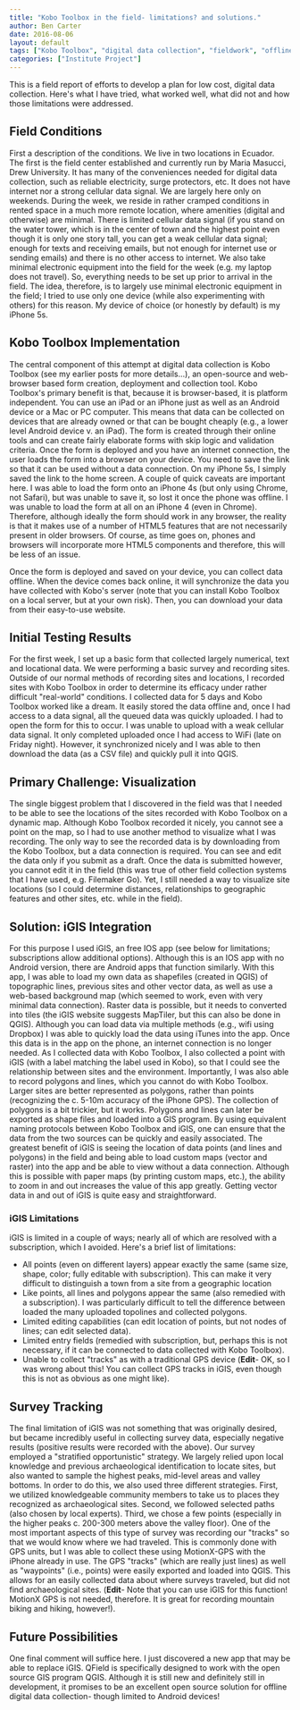 ```yaml
---
title: "Kobo Toolbox in the field- limitations? and solutions."
author: Ben Carter
date: 2016-08-06
layout: default
tags: ["Kobo Toolbox", "digital data collection", "fieldwork", "offline data", "iGIS", "QGIS", "mobile apps", "GIS", "survey", "Ecuador", "data visualization", "open source", "QField"]
categories: ["Institute Project"]
---
```


This is a field report of efforts to develop a plan for low cost, digital data collection. Here's what I have tried, what worked well, what did not and how those limitations were addressed.

## Field Conditions

First a description of the conditions. We live in two locations in Ecuador. The first is the field center established and currently run by Maria Masucci, Drew University. It has many of the conveniences needed for digital data collection, such as reliable electricity, surge protectors, etc. It does not have internet nor a strong cellular data signal. We are largely here only on weekends. During the week, we reside in rather cramped conditions in rented space in a much more remote location, where amenities (digital and otherwise) are minimal. There is limited cellular data signal (if you stand on the water tower, which is in the center of town and the highest point even though it is only one story tall, you can get a weak cellular data signal; enough for texts and receiving emails, but not enough for internet use or sending emails) and there is no other access to internet. We also take minimal electronic equipment into the field for the week (e.g. my laptop does not travel). So, everything needs to be set up prior to arrival in the field. The idea, therefore, is to largely use minimal electronic equipment in the field; I tried to use only one device (while also experimenting with others) for this reason. My device of choice (or honestly by default) is my iPhone 5s.

## Kobo Toolbox Implementation

The central component of this attempt at digital data collection is Kobo Toolbox (see my earlier posts for more details...), an open-source and web-browser based form creation, deployment and collection tool. Kobo Toolbox's primary benefit is that, because it is browser-based, it is platform independent. You can use an iPad or an iPhone just as well as an Android device or a Mac or PC computer. This means that data can be collected on devices that are already owned or that can be bought cheaply (e.g., a lower level Android device v. an iPad). The form is created through their online tools and can create fairly elaborate forms with skip logic and validation criteria. Once the form is deployed and you have an internet connection, the user loads the form into a browser on your device. You need to save the link so that it can be used without a data connection. On my iPhone 5s, I simply saved the link to the home screen. A couple of quick caveats are important here. I was able to load the form onto an iPhone 4s (but only using Chrome, not Safari), but was unable to save it, so lost it once the phone was offline. I was unable to load the form at all on an iPhone 4 (even in Chrome). Therefore, although ideally the form should work in any browser, the reality is that it makes use of a number of HTML5 features that are not necessarily present in older browsers. Of course, as time goes on, phones and browsers will incorporate more HTML5 components and therefore, this will be less of an issue.

Once the form is deployed and saved on your device, you can collect data offline. When the device comes back online, it will synchronize the data you have collected with Kobo's server (note that you can install Kobo Toolbox on a local server, but at your own risk). Then, you can download your data from their easy-to-use website.

## Initial Testing Results

For the first week, I set up a basic form that collected largely numerical, text and locational data. We were performing a basic survey and recording sites. Outside of our normal methods of recording sites and locations, I recorded sites with Kobo Toolbox in order to determine its efficacy under rather difficult "real-world" conditions. I collected data for 5 days and Kobo Toolbox worked like a dream. It easily stored the data offline and, once I had access to a data signal, all the queued data was quickly uploaded. I had to open the form for this to occur. I was unable to upload with a weak cellular data signal. It only completed uploaded once I had access to WiFi (late on Friday night). However, it synchronized nicely and I was able to then download the data (as a CSV file) and quickly pull it into QGIS.

## Primary Challenge: Visualization

The single biggest problem that I discovered in the field was that I needed to be able to see the locations of the sites recorded with Kobo Toolbox on a dynamic map. Although Kobo Toolbox recorded it nicely, you cannot see a point on the map, so I had to use another method to visualize what I was recording. The only way to see the recorded data is by downloading from the Kobo Toolbox, but a data connection is required. You can see and edit the data only if you submit as a draft. Once the data is submitted however, you cannot edit it in the field (this was true of other field collection systems that I have used, e.g. Filemaker Go). Yet, I still needed a way to visualize site locations (so I could determine distances, relationships to geographic features and other sites, etc. while in the field).

## Solution: iGIS Integration

For this purpose I used iGIS, an free IOS app (see below for limitations; subscriptions allow additional options). Although this is an IOS app with no Android version, there are Android apps that function similarly. With this app, I was able to load my own data as shapefiles (created in QGIS) of topographic lines, previous sites and other vector data, as well as use a web-based background map (which seemed to work, even with very minimal data connection). Raster data is possible, but it needs to converted into tiles (the iGIS website suggests MapTiler, but this can also be done in QGIS). Although you can load data via multiple methods (e.g., wifi using Dropbox) I was able to quickly load the data using iTunes into the app. Once this data is in the app on the phone, an internet connection is no longer needed. As I collected data with Kobo Toolbox, I also collected a point with iGIS (with a label matching the label used in Kobo), so that I could see the relationship between sites and the environment. Importantly, I was also able to record polygons and lines, which you cannot do with Kobo Toolbox. Larger sites are better represented as polygons, rather than points (recognizing the c. 5-10m accuracy of the iPhone GPS). The collection of polygons is a bit trickier, but it works. Polygons and lines can later be exported as shape files and loaded into a GIS program. By using equivalent naming protocols between Kobo Toolbox and iGIS, one can ensure that the data from the two sources can be quickly and easily associated. The greatest benefit of iGIS is seeing the location of data points (and lines and polygons) in the field and being able to load custom maps (vector and raster) into the app and be able to view without a data connection. Although this is possible with paper maps (by printing custom maps, etc.), the ability to zoom in and out increases the value of this app greatly. Getting vector data in and out of iGIS is quite easy and straightforward. 

### iGIS Limitations

iGIS is limited in a couple of ways; nearly all of which are resolved with a subscription, which I avoided. Here's a brief list of limitations:

* All points (even on different layers) appear exactly the same (same size, shape, color; fully editable with subscription). This can make it very difficult to distinguish a town from a site from a geographic location
* Like points, all lines and polygons appear the same (also remedied with a subscription). I was particularly difficult to tell the difference between loaded the many uploaded topolines and collected polygons.
* Limited editing capabilities (can edit location of points, but not nodes of lines; can edit selected data).
* Limited entry fields (remedied with subscription, but, perhaps this is not necessary, if it can be connected to data collected with Kobo Toolbox).
* Unable to collect "tracks" as with a traditional GPS device (**Edit**- OK, so I was wrong about this! You can collect GPS tracks in iGIS, even though this is not as obvious as one might like).

## Survey Tracking

The final limitation of iGIS was not something that was originally desired, but became incredibly useful in collecting survey data, especially negative results (positive results were recorded with the above). Our survey employed a "stratified opportunistic" strategy. We largely relied upon local knowledge and previous archaeological identification to locate sites, but also wanted to sample the highest peaks, mid-level areas and valley bottoms. In order to do this, we also used three different strategies. First, we utilized knowledgeable community members to take us to places they recognized as archaeological sites. Second, we followed selected paths (also chosen by local experts). Third, we chose a few points (especially in the higher peaks c. 200-300 meters above the valley floor). One of the most important aspects of this type of survey was recording our "tracks" so that we would know where we had traveled. This is commonly done with GPS units, but I was able to collect these using MotionX-GPS with the iPhone already in use. The GPS "tracks" (which are really just lines) as well as "waypoints" (i.e., points) were easily exported and loaded into QGIS. This allows for an easily collected data about where surveys traveled, but did not find archaeological sites. (**Edit**- Note that you can use iGIS for this function! MotionX GPS is not needed, therefore. It is great for recording mountain biking and hiking, however!).

## Future Possibilities

One final comment will suffice here. I just discovered a new app that may be able to replace iGIS. QField is specifically designed to work with the open source GIS program QGIS. Although it is still new and definitely still in development, it promises to be an excellent open source solution for offline digital data collection- though limited to Android devices!
